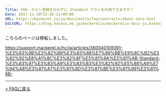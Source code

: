 ```yaml
---
Title: FAQ・ホスト登録を行わずに Standard プランを利用できますか？
Date: 2017-11-20T15:26:11+09:00
URL: https://mackerel.io/ja/docs/entry/faq/contracts/about-zero-host
EditURL: https://blog.hatena.ne.jp/mackerelio/mackerelio-docs-ja.hatenablog.mackerel.io/atom/entry/8599973812319471916
---
```


こちらのページは移転しました。

https://support.mackerel.io/hc/ja/articles/360040109391-%E3%83%9B%E3%82%B9%E3%83%88%E7%99%BB%E9%8C%B2%E3%82%92%E8%A1%8C%E3%82%8F%E3%81%9A%E3%81%AB-Standard-%E3%83%97%E3%83%A9%E3%83%B3%E3%82%92%E5%88%A9%E7%94%A8%E3%81%A7%E3%81%8D%E3%81%BE%E3%81%99%E3%81%8B-

---

[< FAQに戻る](https://mackerel.io/ja/docs/entry/faq)
